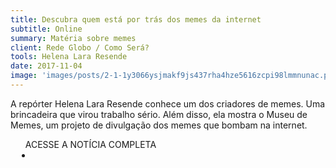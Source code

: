 ```yaml
---
title: Descubra quem está por trás dos memes da internet
subtitle: Online
summary: Matéria sobre memes
client: Rede Globo / Como Será?
tools: Helena Lara Resende
date: 2017-11-04
image: 'images/posts/2-1-1y3066ysjmakf9js437rha4hze5616zcpi98lmmnunac.png'
---
```


A repórter Helena Lara Resende conhece um dos criadores de memes. Uma brincadeira que virou trabalho sério. Além disso, ela mostra o Museu de Memes, um projeto de divulgação dos memes que bombam na internet.

<div class="post__share"><ul class="share__list list-reset">ACESSE A NOTÍCIA COMPLETA<li class="share__item" style="margin-left: 10px"><a class="share__link share__facebook" style="background: #fa5657" href="http://g1.globo.com/como-sera/noticia/2017/11/descubra-quem-esta-por-tras-dos-memes-da-internet.html" title="Link" rel="nofollow"><i class="fa-solid fa-link"></i></a></li></ul></div>
<!-- <div class="gallery-box"><div class="gallery"><img src="/clipping/images/example-1.jpg" loading="lazy" alt="Project"><img src="/clipping/images/example-2.jpg" loading="lazy" alt="Project"></div><em>Gallery / <a href="https://www.freepik.com/" target="_blank">Freepic</a></em></div> -->